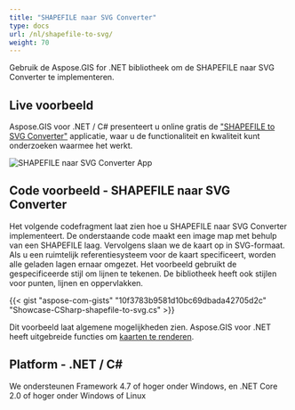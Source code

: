 ```yaml
---
title: "SHAPEFILE naar SVG Converter"
type: docs
url: /nl/shapefile-to-svg/
weight: 70
---
```


Gebruik de Aspose.GIS for .NET bibliotheek om de SHAPEFILE naar SVG Converter te implementeren.

## **Live voorbeeld**

Aspose.GIS voor .NET / C# presenteert u online gratis de ["SHAPEFILE to SVG Converter"](https://products.aspose.app/gis/viewer/shapefile-to-svg) applicatie, waar u de functionaliteit en kwaliteit kunt onderzoeken waarmee het werkt.

![SHAPEFILE naar SVG Converter App](viewer.png)

## **Code voorbeeld - SHAPEFILE naar SVG Converter**

Het volgende codefragment laat zien hoe u SHAPEFILE naar SVG Converter implementeert. De onderstaande code maakt een image map met behulp van een SHAPEFILE laag. Vervolgens slaan we de kaart op in SVG-formaat. Als u een ruimtelijk referentiesysteem voor de kaart specificeert, worden alle geladen lagen ernaar omgezet.
Het voorbeeld gebruikt de gespecificeerde stijl om lijnen te tekenen. De bibliotheek heeft ook stijlen voor punten, lijnen en oppervlakken.

{{< gist "aspose-com-gists" "10f3783b9581d10bc69dbada42705d2c" "Showcase-CSharp-shapefile-to-svg.cs" >}}

Dit voorbeeld laat algemene mogelijkheden zien. Aspose.GIS voor .NET heeft uitgebreide functies om [kaarten te renderen](https://docs.aspose.com/gis/net/map-rendering/).

## **Platform - .NET / C#**

We ondersteunen Framework 4.7 of hoger onder Windows, en .NET Core 2.0 of hoger onder Windows of Linux
